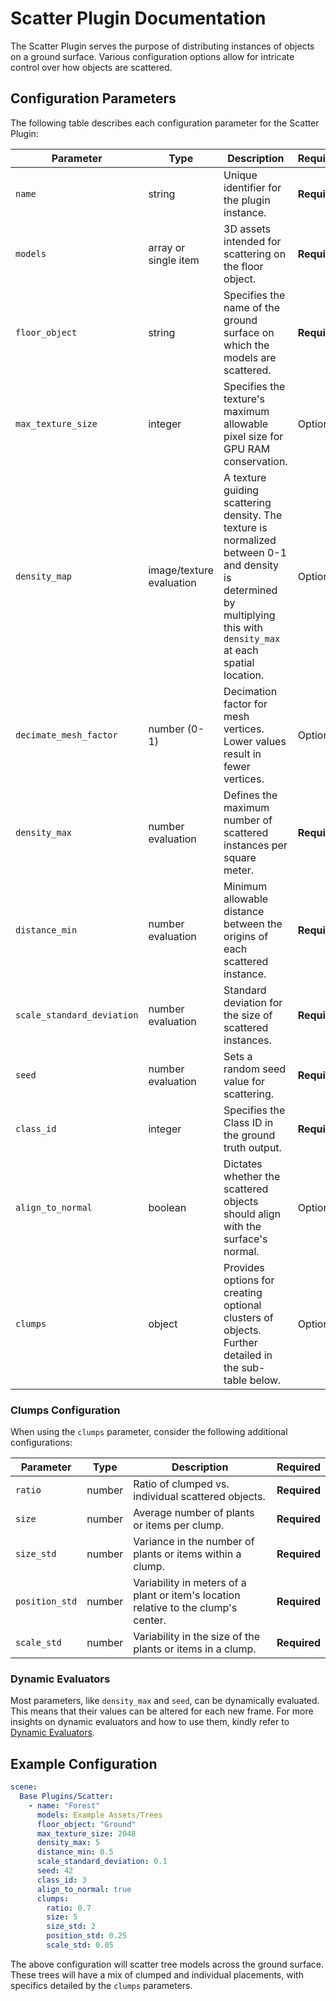 # Scatter Plugin Documentation

The Scatter Plugin serves the purpose of distributing instances of objects on a ground surface. Various configuration options allow for intricate control over how objects are scattered.

## Configuration Parameters

The following table describes each configuration parameter for the Scatter Plugin:

| Parameter | Type | Description | Required |
|-----------|------|-------------|----------|
| `name` | string | Unique identifier for the plugin instance. | **Required** |
| `models` | array or single item | 3D assets intended for scattering on the floor object. | **Required** |
| `floor_object` | string | Specifies the name of the ground surface on which the models are scattered. | **Required** |
| `max_texture_size` | integer | Specifies the texture's maximum allowable pixel size for GPU RAM conservation. | Optional |
| `density_map` | image/texture evaluation | A texture guiding scattering density. The texture is normalized between 0-1 and density is determined by multiplying this with `density_max` at each spatial location. | Optional |
| `decimate_mesh_factor` | number (0-1) | Decimation factor for mesh vertices. Lower values result in fewer vertices. | Optional |
| `density_max` | number evaluation | Defines the maximum number of scattered instances per square meter. | **Required** |
| `distance_min` | number evaluation | Minimum allowable distance between the origins of each scattered instance. | **Required** |
| `scale_standard_deviation` | number evaluation | Standard deviation for the size of scattered instances. | **Required** |
| `seed` | number evaluation | Sets a random seed value for scattering. | **Required** |
| `class_id` | integer | Specifies the Class ID in the ground truth output. | **Required** |
| `align_to_normal` | boolean | Dictates whether the scattered objects should align with the surface's normal. | Optional |
| `clumps` | object | Provides options for creating optional clusters of objects. Further detailed in the sub-table below. | Optional |

### Clumps Configuration

When using the `clumps` parameter, consider the following additional configurations:

| Parameter | Type | Description | Required |
|-----------|------|-------------|----------|
| `ratio` | number | Ratio of clumped vs. individual scattered objects. | **Required** |
| `size` | number | Average number of plants or items per clump. | **Required** |
| `size_std` | number | Variance in the number of plants or items within a clump. | **Required** |
| `position_std` | number | Variability in meters of a plant or item's location relative to the clump's center. | **Required** |
| `scale_std` | number | Variability in the size of the plants or items in a clump. | **Required** |

### Dynamic Evaluators

Most parameters, like `density_max` and `seed`, can be dynamically evaluated. This means that their values can be altered for each new frame. For more insights on dynamic evaluators and how to use them, kindly refer to [Dynamic Evaluators](../dynamic_evaluators.md).


## Example Configuration

```yaml
scene:
  Base Plugins/Scatter:
    - name: "Forest"
      models: Example Assets/Trees
      floor_object: "Ground"
      max_texture_size: 2048
      density_max: 5
      distance_min: 0.5
      scale_standard_deviation: 0.1
      seed: 42
      class_id: 3
      align_to_normal: true
      clumps:
        ratio: 0.7
        size: 5
        size_std: 2
        position_std: 0.25
        scale_std: 0.05
```

The above configuration will scatter tree models across the ground surface. These trees will have a mix of clumped and individual placements, with specifics detailed by the `clumps` parameters.